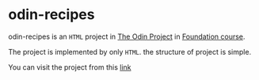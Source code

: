 # odin-recipes

odin-recipes is an `HTML` project in [The Odin Project](https://www.theodinproject.com/dashboard) in [Foundation course](https://www.theodinproject.com/paths/foundations/courses/foundations).

The project is implemented by only `HTML`. the structure of project is simple.

You can visit the project from this [link](https://omar622.github.io/odin-recipes/)